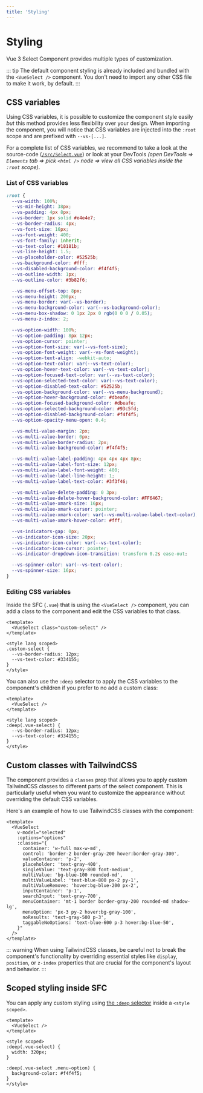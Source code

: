 ```yaml
---
title: 'Styling'
---
```


# Styling

Vue 3 Select Component provides multiple types of customization.

::: tip
The default component styling is already included and bundled with the `<VueSelect />` component.
You don't need to import any other CSS file to make it work, by default.
:::

## CSS variables

Using CSS variables, it is possible to customize the component style easily _but_ this method provides less flexibility over your design. When importing the component, you will notice that CSS variables are injected into the `:root` scope and are prefixed with `--vs-[...]`.

For a complete list of CSS variables, we recommend to take a look at the source-code ([`/src/Select.vue`](https://github.com/TotomInc/vue3-select-component/blob/master/src/Select.vue)) or look at your DevTools _(open DevTools => `Elements` tab => pick `<html />` node => view all CSS variables inside the `:root` scope)_.

### List of CSS variables

```css
:root {
  --vs-width: 100%;
  --vs-min-height: 38px;
  --vs-padding: 4px 8px;
  --vs-border: 1px solid #e4e4e7;
  --vs-border-radius: 4px;
  --vs-font-size: 16px;
  --vs-font-weight: 400;
  --vs-font-family: inherit;
  --vs-text-color: #18181b;
  --vs-line-height: 1.5;
  --vs-placeholder-color: #52525b;
  --vs-background-color: #fff;
  --vs-disabled-background-color: #f4f4f5;
  --vs-outline-width: 1px;
  --vs-outline-color: #3b82f6;

  --vs-menu-offset-top: 8px;
  --vs-menu-height: 200px;
  --vs-menu-border: var(--vs-border);
  --vs-menu-background-color: var(--vs-background-color);
  --vs-menu-box-shadow: 0 1px 2px 0 rgb(0 0 0 / 0.05);
  --vs-menu-z-index: 2;

  --vs-option-width: 100%;
  --vs-option-padding: 8px 12px;
  --vs-option-cursor: pointer;
  --vs-option-font-size: var(--vs-font-size);
  --vs-option-font-weight: var(--vs-font-weight);
  --vs-option-text-align: -webkit-auto;
  --vs-option-text-color: var(--vs-text-color);
  --vs-option-hover-text-color: var(--vs-text-color);
  --vs-option-focused-text-color: var(--vs-text-color);
  --vs-option-selected-text-color: var(--vs-text-color);
  --vs-option-disabled-text-color: #52525b;
  --vs-option-background-color: var(--vs-menu-background);
  --vs-option-hover-background-color: #dbeafe;
  --vs-option-focused-background-color: #dbeafe;
  --vs-option-selected-background-color: #93c5fd;
  --vs-option-disabled-background-color: #f4f4f5;
  --vs-option-opacity-menu-open: 0.4;

  --vs-multi-value-margin: 2px;
  --vs-multi-value-border: 0px;
  --vs-multi-value-border-radius: 2px;
  --vs-multi-value-background-color: #f4f4f5;

  --vs-multi-value-label-padding: 4px 4px 4px 8px;
  --vs-multi-value-label-font-size: 12px;
  --vs-multi-value-label-font-weight: 400;
  --vs-multi-value-label-line-height: 1;
  --vs-multi-value-label-text-color: #3f3f46;

  --vs-multi-value-delete-padding: 0 3px;
  --vs-multi-value-delete-hover-background-color: #FF6467;
  --vs-multi-value-xmark-size: 16px;
  --vs-multi-value-xmark-cursor: pointer;
  --vs-multi-value-xmark-color: var(--vs-multi-value-label-text-color);
  --vs-multi-value-xmark-hover-color: #fff;

  --vs-indicators-gap: 0px;
  --vs-indicator-icon-size: 20px;
  --vs-indicator-icon-color: var(--vs-text-color);
  --vs-indicator-icon-cursor: pointer;
  --vs-indicator-dropdown-icon-transition: transform 0.2s ease-out;

  --vs-spinner-color: var(--vs-text-color);
  --vs-spinner-size: 16px;
}
```

### Editing CSS variables

Inside the SFC (`.vue`) that is using the `<VueSelect />` component, you can add a class to the component and edit the CSS variables to that class.

```vue
<template>
  <VueSelect class="custom-select" />
</template>

<style lang scoped>
.custom-select {
  --vs-border-radius: 12px;
  --vs-text-color: #334155;
}
</style>
```

You can also use the `:deep` selector to apply the CSS variables to the component's children if you prefer to no add a custom class:

```vue
<template>
  <VueSelect />
</template>

<style lang scoped>
:deep(.vue-select) {
  --vs-border-radius: 12px;
  --vs-text-color: #334155;
}
</style>
```

## Custom classes with TailwindCSS

The component provides a `classes` prop that allows you to apply custom TailwindCSS classes to different parts of the select component. This is particularly useful when you want to customize the appearance without overriding the default CSS variables.

Here's an example of how to use TailwindCSS classes with the component:

```vue
<template>
  <VueSelect
    v-model="selected"
    :options="options"
    :classes="{
      container: 'w-full max-w-md',
      control: 'border-2 border-gray-200 hover:border-gray-300',
      valueContainer: 'p-2',
      placeholder: 'text-gray-400',
      singleValue: 'text-gray-800 font-medium',
      multiValue: 'bg-blue-100 rounded-md',
      multiValueLabel: 'text-blue-800 px-2 py-1',
      multiValueRemove: 'hover:bg-blue-200 px-2',
      inputContainer: 'p-1',
      searchInput: 'text-gray-700',
      menuContainer: 'mt-1 border border-gray-200 rounded-md shadow-lg',
      menuOption: 'px-3 py-2 hover:bg-gray-100',
      noResults: 'text-gray-500 p-3',
      taggableNoOptions: 'text-blue-600 p-3 hover:bg-blue-50',
    }"
  />
</template>
```

::: warning
When using TailwindCSS classes, be careful not to break the component's functionality by overriding essential styles like `display`, `position`, or `z-index` properties that are crucial for the component's layout and behavior.
:::

## Scoped styling inside SFC

You can apply any custom styling using [the `:deep` selector](https://vuejs.org/api/sfc-css-features.html#deep-selectors) inside a `<style scoped>`.

```vue
<template>
  <VueSelect />
</template>

<style scoped>
:deep(.vue-select) {
  width: 320px;
}

:deep(.vue-select .menu-option) {
  background-color: #f4f4f5;
}
</style>
```
